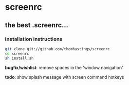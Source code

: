 screenrc
========

## the best .screenrc...

### installation instructions

```bash
git clone git://github.com/thomhastings/screenrc  
cd screenrc  
sh install.sh  
```

**bugfix/wishlist**: remove spaces in the 'window navigation'  

**todo**: show splash message with screen command hotkeys  
